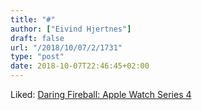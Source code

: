 ```yaml
---
title: "#"
author: ["Eivind Hjertnes"]
draft: false
url: "/2018/10/07/2/1731"
type: "post"
date: 2018-10-07T22:46:45+02:00
---
```


Liked: [Daring
Fireball: Apple Watch Series 4](https://daringfireball.net/2018/09/apple%5Fwatch%5Fseries%5F4)
